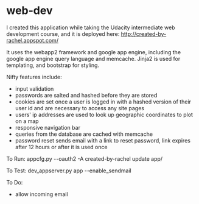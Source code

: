 web-dev
=======

I created this application while taking the Udacity intermediate web development course, 
and it is deployed here: http://created-by-rachel.appspot.com/

It uses the webapp2 framework and google app engine, including the google app engine query language and memcache.
Jinja2 is used for templating, and bootstrap for styling.

Nifty features include:
- input validation
- passwords are salted and hashed before they are stored
- cookies are set once a user is logged in with a hashed version of their user id and are necessary to access any site pages  
- users' ip addresses are used to look up geographic coordinates to plot on a map
- responsive navigation bar
- queries from the database are cached with memcache
- password reset sends email with a link to reset password, link expires after 12 hours or after it is used once

To Run:
appcfg.py --oauth2 -A created-by-rachel update app/

To Test:
dev_appserver.py app --enable_sendmail

To Do:
- allow incoming email
